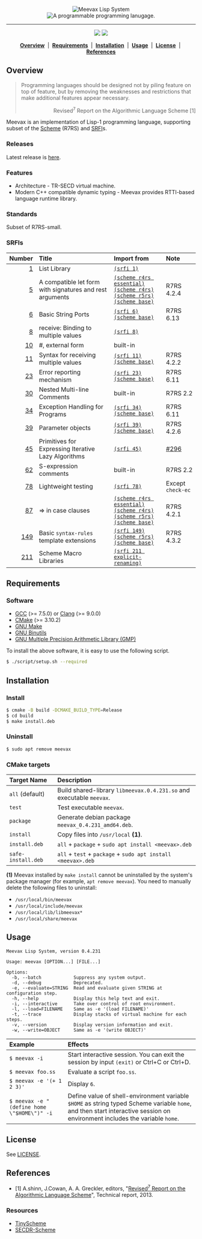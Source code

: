 <p align="center">
  <img src="https://github.com/yamacir-kit/meevax/wiki/svg/meevax-logo.v8.png" alt="Meevax Lisp System"/>
  <br/>
  <img src="https://github.com/yamacir-kit/meevax/wiki/svg/description.png" alt="A programmable programming lanugage."/>
</p>
<hr color=#c1ab05/>
<p align="center">
  <img src="https://github.com/yamacir-kit/meevax/actions/workflows/build.yaml/badge.svg"/>
  <img src="https://github.com/yamacir-kit/meevax/actions/workflows/release.yaml/badge.svg"/>
</p>
<p align="center">
  <b><a href="#Overview" >Overview</a></b> &nbsp;|&nbsp;
  <b><a href="#Requirements">Requirements</a></b> &nbsp;|&nbsp;
  <b><a href="#Installation">Installation</a></b> &nbsp;|&nbsp;
  <b><a href="#Usage">Usage</a></b> &nbsp;|&nbsp;
  <b><a href="#License">License</a></b> &nbsp;|&nbsp;
  <b><a href="#References">References</a></b>
</p>

## Overview

> Programming languages should be designed not by piling feature on top of feature, but by removing the weaknesses and restrictions that make additional features appear necessary.
> <div align="right">
>   Revised<sup>7</sup> Report on the Algorithmic Language Scheme [1]
> </div>

Meevax is an implementation of Lisp-1 programming language, supporting subset of the [Scheme](http://www.scheme-reports.org/) (R7RS) and [SRFI](https://srfi.schemers.org/)s.

### Releases

Latest release is [here](https://github.com/yamacir-kit/meevax/releases).

### Features

-   Architecture - TR-SECD virtual machine.
-   Modern C++ compatible dynamic typing - Meevax provides RTTI-based language runtime library.

### Standards

Subset of R7RS-small.

### SRFIs

| Number                                                  | Title                                                    | Import from                                                                                                                                                                    | Note       |
|--------------------------------------------------------:|:---------------------------------------------------------|:-------------------------------------------------------------------------------------------------------------------------------------------------------------------------------|:-----------|
| [  1](https://srfi.schemers.org/srfi-1/srfi-1.html)     | List Library                                             | [`(srfi 1)`](./basis/srfi-1.ss)                                                                                                                                                |            |
| [  5](https://srfi.schemers.org/srfi-5/srfi-5.html)     | A compatible let form with signatures and rest arguments | [`(scheme r4rs essential)`](./basis/r4rs-essential.ss) <br> [`(scheme r4rs)`](./basis/r4rs.ss) <br> [`(scheme r5rs)`](./basis/r5rs.ss) <br> [`(scheme base)`](./basis/r7rs.ss) | R7RS 4.2.4 |
| [  6](https://srfi.schemers.org/srfi-6/srfi-6.html)     | Basic String Ports                                       | [`(srfi 6)`](./basis/srfi-6.ss) <br> [`(scheme base)`](./basis/r7rs.ss)                                                                                                        | R7RS 6.13  |
| [  8](https://srfi.schemers.org/srfi-8/srfi-8.html)     | receive: Binding to multiple values                      | [`(srfi 8)`](./basis/srfi-8.ss)                                                                                                                                                |            |
| [ 10](https://srfi.schemers.org/srfi-10/srfi-10.html)   | #, external form                                         | built-in                                                                                                                                                                       |            |
| [ 11](https://srfi.schemers.org/srfi-11/srfi-11.html)   | Syntax for receiving multiple values                     | [`(srfi 11)`](./basis/srfi-11.ss) <br> [`(scheme base)`](./basis/r7rs.ss)                                                                                                      | R7RS 4.2.2 |
| [ 23](https://srfi.schemers.org/srfi-23/srfi-23.html)   | Error reporting mechanism                                | [`(srfi 23)`](./basis/srfi-23.ss) <br> [`(scheme base)`](./basis/r7rs.ss)                                                                                                      | R7RS 6.11  |
| [ 30](https://srfi.schemers.org/srfi-30/srfi-30.html)   | Nested Multi-line Comments                               | built-in                                                                                                                                                                       | R7RS 2.2   |
| [ 34](https://srfi.schemers.org/srfi-34/srfi-34.html)   | Exception Handling for Programs                          | [`(srfi 34)`](./basis/srfi-34.ss) <br> [`(scheme base)`](./basis/r7rs.ss)                                                                                                      | R7RS 6.11  |
| [ 39](https://srfi.schemers.org/srfi-39/srfi-39.html)   | Parameter objects                                        | [`(srfi 39)`](./basis/srfi-39.ss) <br> [`(scheme base)`](./basis/r7rs.ss)                                                                                                      | R7RS 4.2.6 |
| [ 45](https://srfi.schemers.org/srfi-45/srfi-45.html)   | Primitives for Expressing Iterative Lazy Algorithms      | [`(srfi 45)`](./basis/srfi-45.ss)                                                                                                                                              | [#296](https://github.com/yamacir-kit/meevax/issues/296)
| [ 62](https://srfi.schemers.org/srfi-62/srfi-62.html)   | S-expression comments                                    | built-in                                                                                                                                                                       | R7RS 2.2   |
| [ 78](https://srfi.schemers.org/srfi-78/srfi-78.html)   | Lightweight testing                                      | [`(srfi 78)`](./basis/srfi-78.ss)                                                                                                                                              | Except `check-ec`
| [ 87](https://srfi.schemers.org/srfi-87/srfi-87.html)   | => in case clauses                                       | [`(scheme r4rs essential)`](./basis/r4rs-essential.ss) <br> [`(scheme r4rs)`](./basis/r4rs.ss) <br> [`(scheme r5rs)`](./basis/r5rs.ss) <br> [`(scheme base)`](./basis/r7rs.ss) | R7RS 4.2.1 |
| [149](https://srfi.schemers.org/srfi-149/srfi-149.html) | Basic `syntax-rules` template extensions                 | [`(srfi 149)`](./basis/srfi-149.ss) <br> [`(scheme r5rs)`](./basis/r5rs.ss) <br> [`(scheme base)`](./basis/r7rs.ss)                                                            | R7RS 4.3.2 |
| [211](https://srfi.schemers.org/srfi-211/srfi-211.html) | Scheme Macro Libraries                                   | [`(srfi 211 explicit-renaming)`](./basis/srfi-211.ss)                                                                                                                          |            |

## Requirements

### Software

-   [GCC](https://gcc.gnu.org/) (>= 7.5.0) or [Clang](https://clang.llvm.org/) (>= 9.0.0)
-   [CMake](https://cmake.org/) (>= 3.10.2)
-   [GNU Make](http://savannah.gnu.org/projects/make)
-   [GNU Binutils](https://www.gnu.org/software/binutils/)
-   [GNU Multiple Precision Arithmetic Library (GMP)](https://gmplib.org/)

To install the above software, it is easy to use the following script.

``` bash
$ ./script/setup.sh --required
```

## Installation

### Install

``` bash
$ cmake -B build -DCMAKE_BUILD_TYPE=Release
$ cd build
$ make install.deb
```

### Uninstall

``` bash
$ sudo apt remove meevax
```
<!--
or
``` bash
sudo rm -rf /usr/local/bin/meevax
sudo rm -rf /usr/local/include/meevax
sudo rm -rf /usr/local/lib/libmeevax*
sudo rm -rf /usr/local/share/meevax
```
-->

### CMake targets

| Target Name        | Description
|:-------------------|:--
| `all` (default)    | Build shared-library `libmeevax.0.4.231.so` and executable `meevax`.
| `test`             | Test executable `meevax`.
| `package`          | Generate debian package `meevax_0.4.231_amd64.deb`.
| `install`          | Copy files into `/usr/local` __(1)__.
| `install.deb`      | `all` + `package` + `sudo apt install <meevax>.deb`
| `safe-install.deb` | `all` + `test` + `package` + `sudo apt install <meevax>.deb`

__(1)__ Meevax installed by `make install` cannot be uninstalled by the system's package manager (for example, `apt remove meevax`). You need to manually delete the following files to uninstall:

- `/usr/local/bin/meevax`
- `/usr/local/include/meevax`
- `/usr/local/lib/libmeevax*`
- `/usr/local/share/meevax`

## Usage

```
Meevax Lisp System, version 0.4.231

Usage: meevax [OPTION...] [FILE...]

Options:
  -b, --batch            Suppress any system output.
  -d, --debug            Deprecated.
  -e, --evaluate=STRING  Read and evaluate given STRING at configuration step.
  -h, --help             Display this help text and exit.
  -i, --interactive      Take over control of root environment.
  -l, --load=FILENAME    Same as -e '(load FILENAME)'
  -t, --trace            Display stacks of virtual machine for each steps.
  -v, --version          Display version information and exit.
  -w, --write=OBJECT     Same as -e '(write OBJECT)'
```

| Example                                    | Effects |
|:-------------------------------------------|:--|
| `$ meevax -i`                              | Start interactive session. You can exit the session by input `(exit)` or Ctrl+C or Ctrl+D.
| `$ meevax foo.ss`                          | Evaluate a script `foo.ss`. |
| `$ meevax -e '(+ 1 2 3)'`                  | Display `6`.
| `$ meevax -e "(define home \"$HOME\")" -i` | Define value of shell-environment variable `$HOME` as string typed Scheme variable `home`, and then start interactive session on environment includes the variable `home`.

## License

See [LICENSE](./LICENSE).

## References

- [1] A.shinn, J.Cowan, A. A. Greckler, editors, "[Revised<sup>7</sup> Report on the Algorithmic Language Scheme](https://bitbucket.org/cowan/r7rs/raw/tip/rnrs/r7rs.pdf)", Technical report, 2013.

### Resources

*   [TinyScheme](http://tinyscheme.sourceforge.net/)
*   [SECDR-Scheme](http://www.maroon.dti.ne.jp/nagar17/mulasame/)
